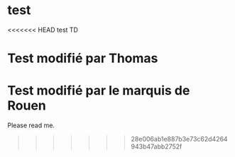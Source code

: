 test
====

<<<<<<< HEAD
test TD

Test modifié par Thomas
====

Test modifié par le marquis de Rouen
=======
Please read me.
>>>>>>> 28e006ab1e887b3e73c62d4264943b47abb2752f
